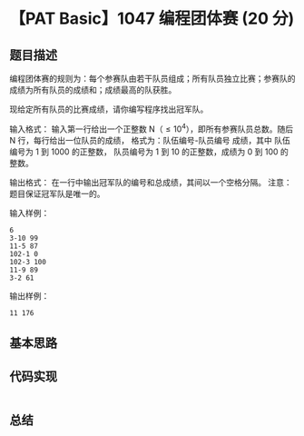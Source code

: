 # 【PAT Basic】1047 编程团体赛 (20 分)

## 题目描述

编程团体赛的规则为：每个参赛队由若干队员组成；所有队员独立比赛；参赛队的成绩为所有队员的成绩和；成绩最高的队获胜。

现给定所有队员的比赛成绩，请你编写程序找出冠军队。

输入格式：
输入第一行给出一个正整数 N（$\leqslant 10​^4$​​ ），即所有参赛队员总数。随后 N 行，每行给出一位队员的成绩，
格式为：队伍编号-队员编号 成绩，其中
队伍编号为 1 到 1000 的正整数，
队员编号为 1 到 10 的正整数，成绩为 0 到 100 的整数。

输出格式：
在一行中输出冠军队的编号和总成绩，其间以一个空格分隔。
注意：题目保证冠军队是唯一的。

输入样例：
```
6
3-10 99
11-5 87
102-1 0
102-3 100
11-9 89
3-2 61
```

输出样例：
```
11 176
```

## 基本思路

## 代码实现

```cpp

```

## 总结
